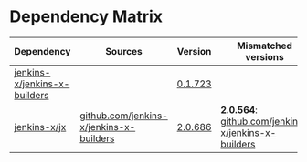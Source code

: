 # Dependency Matrix

Dependency | Sources | Version | Mismatched versions
---------- | ------- | ------- | -------------------
[jenkins-x/jenkins-x-builders](https://github.com/jenkins-x/jenkins-x-builders.git) |  | [0.1.723]() | 
[jenkins-x/jx](https://github.com/jenkins-x/jx.git) | [github.com/jenkins-x/jenkins-x-builders](https://github.com/jenkins-x/jenkins-x-builders) | [2.0.686](https://github.com/jenkins-x/jx/releases/tag/v2.0.686) | **2.0.564**: [github.com/jenkins-x/jenkins-x-builders](https://github.com/jenkins-x/jenkins-x-builders)
